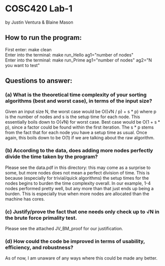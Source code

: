 # COSC420 Lab-1

by Justin Ventura & Blaine Mason

## How to run the program:
First enter: make clean\
Enter into the terminal: make run_Hello ag1="number of nodes"\
Enter into the terminal: make run_Prime ag1="number of nodes" ag2="N you want to test"

## Questions to answer:

### (a) What is the theoretical time complexity of your sorting algorithms (best and worst case), in terms of the input size?

Given an input size N, the worst case would be O((√N / p) + s * p) where p is the number of nodes and s is the setup time for each node.  This essentially boils down to O(√N) for worst case.  Best case would be O(1 + s * p), since a factor could be found within the first iteration.  The s * p stems from the fact that for each node you have a setup time as usual.  Once again, this boils down to be O(1) if we are talking about the raw algorithm.

### (b) According to the data, does adding more nodes perfectly divide the time taken by the program?

Please see the data.pdf in this directory: this may come as a surprise to some, but more nodes does not mean a perfect division of time.  This is because (especially for trivial/quick algorithms) the setup times for the nodes begins to burden the time complexity overall.  In our example, 1-4 nodes performed pretty well, but any more than that just ends up being a burden.  This is especially true when more nodes are allocated than the machine has cores.

### (c) Justify/prove the fact that one needs only check up to √N in the brute force primality test.

Please see the attached JV_BM_proof for our justification.

### (d) How could the code be improved in terms of usability, efficiency, and robustness?

As of now, I am unaware of any ways where this could be made any better.  
